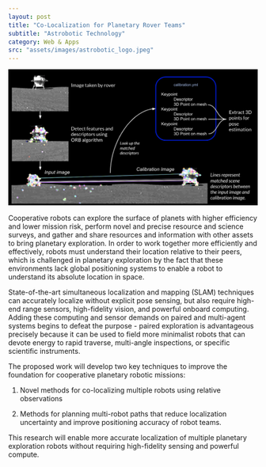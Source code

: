 ```yaml
---
layout: post
title: "Co-Localization for Planetary Rover Teams"
subtitle: "Astrobotic Technology"
category: Web & Apps
src: "assets/images/astrobotic_logo.jpeg"
---
```

![ORB Features](/assets/images/feature_matching_process.png)
<p>
Cooperative robots can explore the surface of planets with higher efficiency and lower mission risk, perform novel and precise resource and science surveys, and gather and share resources and information with other assets to bring planetary exploration. In order to work together more efficiently and effectively, robots must understand their location relative to their peers, which is challenged in planetary exploration by the fact that these environments lack global positioning systems to enable a robot to understand its absolute location in space.

State-of-the-art simultaneous localization and mapping (SLAM) techniques can accurately localize without explicit pose sensing, but also require high-end range sensors, high-fidelity vision, and powerful onboard computing. Adding these computing and sensor demands on paired and multi-agent systems begins to defeat the purpose - paired exploration is advantageous precisely because it can be used to field more minimalist robots that can devote energy to rapid traverse, multi-angle inspections, or specific scientific instruments.

The proposed work will develop two key techniques to improve the foundation for cooperative planetary robotic missions:

1. Novel methods for co-localizing multiple robots using relative observations

2. Methods for planning multi-robot paths that reduce localization uncertainty and improve positioning accuracy of robot teams.

This research will enable more accurate localization of multiple planetary exploration robots without requiring high-fidelity sensing and powerful compute.
</p>